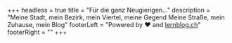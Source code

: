 +++
headless = true
title = "Für die ganz Neugierigen..."
description = "Meine Stadt, mein Bezirk, mein Viertel, meine Gegend Meine Straße, mein Zuhause, mein Blog"
footerLeft = "Powered by ❤️  and [lernblog.ch](https://www.lernblog.ch)"
footerRight = ""
+++
